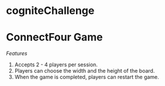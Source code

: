 # cogniteChallenge
# ConnectFour Game
*Features*
1. Accepts 2 - 4 players per session.
2. Players can choose the width and the height of the board.
3. When the game is completed, players can restart the game.
